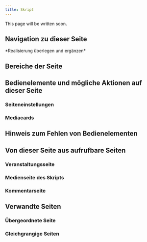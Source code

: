 ```yaml
---
title: Skript
---
```

This page will be written soon.

## Navigation zu dieser Seite
\*Realisierung überlegen und ergänzen\*

## Bereiche der Seite

## Bedienelemente und mögliche Aktionen auf dieser Seite
### Seiteneinstellungen
### Mediacards

## Hinweis zum Fehlen von Bedienelementen

## Von dieser Seite aus aufrufbare Seiten
### Veranstaltungsseite
### Medienseite des Skripts
### Kommentarseite

## Verwandte Seiten
### Übergeordnete Seite
### Gleichgrangige Seiten
